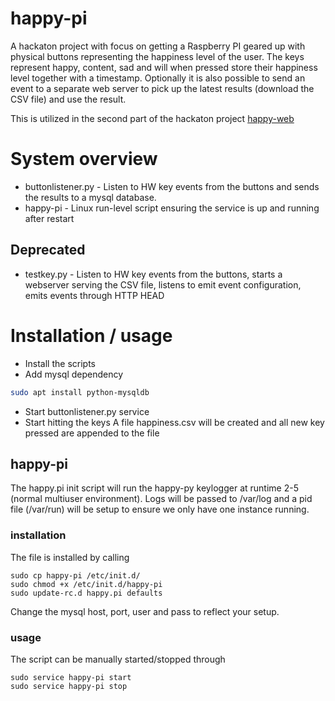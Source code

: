 # happy-pi
A hackaton project with focus on getting a Raspberry PI geared up with physical buttons
representing the happiness level of the user. The keys represent happy, content, sad and will
when pressed store their happiness level together with a timestamp. Optionally it is also 
possible to send an event to a separate web server to pick up the latest results (download
the CSV file) and use the result.

This is utilized in the second part of the hackaton project [happy-web](https://github.com/JohanBjerning/happy-web)

# System overview
* buttonlistener.py - Listen to HW key events from the buttons and sends the results to a mysql database. 
* happy-pi - Linux run-level script ensuring the service is up and running after restart

## Deprecated
* testkey.py - Listen to HW key events from the buttons, starts a webserver serving the CSV file, 
listens to emit event configuration, emits events through HTTP HEAD

# Installation / usage
* Install the scripts
* Add mysql dependency

```bash
sudo apt install python-mysqldb
```

* Start buttonlistener.py service
* Start hitting the keys
A file happiness.csv will be created and all new key pressed are appended to the file

## happy-pi ##
The happy.pi init script will run the happy-py keylogger at runtime 2-5 (normal multiuser environment). Logs will be passed to /var/log and a pid file (/var/run) will be setup to ensure we only have one instance running.

### installation ###
The file is installed by calling 
```
sudo cp happy-pi /etc/init.d/
sudo chmod +x /etc/init.d/happy-pi
sudo update-rc.d happy.pi defaults
```

Change the mysql host, port, user and pass to reflect your setup.

### usage ###
The script can be manually started/stopped through 
```
sudo service happy-pi start
sudo service happy-pi stop
```
